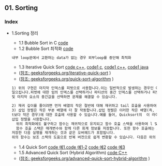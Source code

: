 
## 01. Sorting
### Index
* 1.Sorting 정리
  * 1.1 Bubble Sort in C [code](https://github.com/csbyun-data/C-Pro/blob/main/chap04/Sorting/BubbleSort1.c)
  * 1.2 Bubble Sort 최적화 [code](https://github.com/csbyun-data/C-Pro/blob/main/chap04/Sorting/BubbleSort2.c)
  ```c
  내부 loop문에서 교환하는 data가 없는 경우 외부loop를 중단해 최적화
  ```
  * 1.3 Iterative Quick Sort [code c++](https://github.com/csbyun-data/C-Pro/blob/main/chap04/Sorting/Iterative_Quick_Sort1.cpp), [code1 c](https://github.com/csbyun-data/C-Pro/blob/main/chap04/Sorting/Iterative_recursive_Quick_Sort1.c), [code1 c++](https://github.com/csbyun-data/C-Pro/blob/main/chap04/Sorting/Iterative_recursive_Quick_Sort1.cpp), [code1 java](https://github.com/csbyun-data/C-Pro/blob/main/chap04/Sorting/Iterative_recursive_Quick_sort1.java)
  * ([참조: geeksforgeeks.org/iterative-quick-sort](https://www.geeksforgeeks.org/iterative-quick-sort/) )
  * ([참조: geeksforgeeks.org/quick-sort-algorithm](https://www.geeksforgeeks.org/quick-sort-algorithm/) )
  
  ```txt
  1) 위의 구현은 마지막 인덱스를 피벗으로 사용합니다.이는 일반적으로 발생하는 경우인 이미 정렬된 배열에서 최악의 동작을
  일으킵니다.피벗에 대한 임의 인덱스를 선택하거나 파티션의 중간 인덱스를 선택하거나 피벗에 대한 파티션의 첫 번째, 중간
  및 마지막 요소의 중간값을 선택하면 문제를 해결할 수 있습니다.
  
  2) 재귀 깊이를 줄이려면 먼저 배열의 작은 절반에 대해 재귀하고 tail 호출을 사용하여 다른 절반으로 재귀합니다.
  3) 삽입 정렬은 작은 부분 배열에 더 잘 작동합니다.삽입 정렬은 이러한 작은 배열(즉, 길이가 실험적으로 결정된 임계값
  t보다 작은 경우)에 대한 호출에 사용할 수 있습니다.예를 들어, Quicksort의  이 라이브러리 구현은 크기 7 미만의
  삽입 정렬을 사용합니다.
    위의 최적화에도 불구하고 함수는 재귀적으로 유지되고 함수 호출 스택을 사용하여 l 및 h의 중간 값을 저장합니다.
    함수 호출 스택은 매개변수와 함께 다른 회계 정보를 저장합니다. 또한 함수 호출에는 호출자 함수의 활성화 레코드를
  저장한 다음 실행을 재개하는 것과 같은 오버헤드가 포함됩니다.
  위의 함수는 보조 스택의 도움으로 반복 버전으로 쉽게 변환할 수 있습니다. 다음은 위의 재귀 코드의 반복 구현입니다. 
  ```
  * 1.4 Quick Sort [code 예1](https://github.com/csbyun-data/C-Pro/blob/main/chap04/Sorting/Quick_Sort1.cpp),[code 예1-2](https://github.com/csbyun-data/C-Pro/blob/main/chap04/Sorting/Quick_Sort1_1.cpp) [code 예2](https://github.com/csbyun-data/C-Pro/blob/main/chap04/Sorting/Quick_Sort2.cpp) [code 예3]()
  * 1.5 Advanced Quick Sort (Hybrid Algorithm) [code C++](https://github.com/csbyun-data/C-Pro/blob/main/chap04/Sorting/Hybrid_Quick_Sort.cpp)
  * ([참조: geeksforgeeks.org/advanced-quick-sort-hybrid-algorithm](https://www.geeksforgeeks.org/advanced-quick-sort-hybrid-algorithm/) )
  


